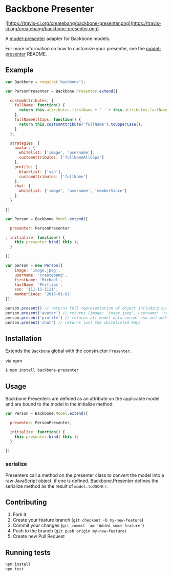 # Backbone Presenter

![https://travis-ci.org/createbang/backbone-presenter.png](https://travis-ci.org/createbang/backbone-presenter.png)

A [model-presenter](https://github.com/createbang/model-presenter) adapter for Backbone models.

For more information on how to customize your presenter, see the [model-presenter](https://github.com/createbang/model-presenter) README.

## Example

```js
var Backbone = require('backbone');

var PersonPresenter = Backbone.Presenter.extend({

  customAttributes: {
    fullName: function() {
      return this.attributes.firstName + ' ' + this.attributes.lastName;
    },
    fullNameAllCaps: function() {
      return this.customAttribute('fullName').toUpperCase();
    }
  },

  strategies: {
    avatar: {
      whitelist: ['image', 'username'],
      customAttributes: ['fullNameAllCaps']
    },
    profile: {
      blacklist: ['ssn'],
      customAttributes: ['fullName']
    },
    chat: {
      whitelist: ['image', 'username', 'memberSince']
    }
  }

})

var Person = Backbone.Model.extend({

  presenter: PersonPresenter

, initialize: function() {
    this.presenter.bind( this );
  }

})

var person = new Person({
    image: 'image.jpeg',
    username: 'createbang',
    firstName: 'Michael',
    lastName: 'Phillips',
    ssn: '111-11-1111',
    memberSince: '2013-01-01'
});

person.present() // returns full representation of object including custom attributes
person.present('avatar') // returns {image: 'image.jpeg', username: 'createbang', fullNameAllCaps: 'MICHAEL PHILLIPS'}
person.present('profile') // returns all model data except ssn and adds fullName custom attribute
person.present('chat') // returns just the whitelisted keys
```



## Installation

Extends the `Backbone` global with the constructor `Presenter`.

via npm

```bash
$ npm install backbone-presenter
```

## Usage

Backbone Presenters are defined as an attribute on the applicable model and are bound to the model in the initialize method:

```js
var Person = Backbone.Model.extend({

  presenter: PersonPresenter,

  initialize: function() {
    this.presenter.bind( this );
  }

})
```

### serialize

Presenters call a method on the presenter class to convert the model into a raw JavaScript object, if one is defined.  Backbone.Presenter defines the serialize method as the result of `model.toJSON()`.

## Contributing

1. Fork it
2. Create your feature branch (`git checkout -b my-new-feature`)
3. Commit your changes (`git commit -am 'Added some feature'`)
4. Push to the branch (`git push origin my-new-feature`)
5. Create new Pull Request

## Running tests

```bash
npm install
npm test
```
